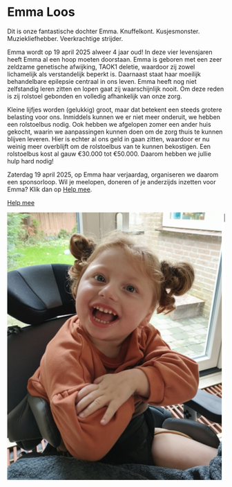 
# Emma Loos

Dit is onze fantastische dochter Emma. Knuffelkont. Kusjesmonster. Muziekliefhebber. Veerkrachtige strijder.

Emma wordt op 19 april 2025 alweer 4 jaar oud! In deze vier levensjaren heeft Emma al een hoop moeten doorstaan. Emma is geboren met een zeer zeldzame genetische afwijking, TAOK1 deletie, waardoor zij zowel lichamelijk als verstandelijk beperkt is. Daarnaast staat haar moeilijk behandelbare epilepsie centraal in ons leven. Emma heeft nog niet zelfstandig leren zitten en lopen gaat zij waarschijnlijk nooit. Om deze reden is zij rolstoel gebonden  en volledig afhankelijk van onze zorg.

Kleine lijfjes worden (gelukkig) groot, maar dat betekent een steeds grotere belasting voor ons. Inmiddels kunnen we er niet meer onderuit, we hebben een rolstoelbus nodig. Ook hebben we afgelopen zomer een ander huis gekocht, waarin we aanpassingen kunnen doen om de zorg thuis te kunnen blijven leveren. Hier is echter al ons geld in gaan zitten, waardoor er nu weinig meer overblijft om de rolstoelbus van te kunnen bekostigen. Een rolstoelbus kost al gauw €30.000 tot €50.000. Daarom hebben we jullie hulp hard nodig!

Zaterdag 19 april 2025, op Emma haar verjaardag, organiseren we daarom een sponsorloop. Wil je meelopen, doneren of je anderzijds inzetten voor Emma? Klik dan op [Help mee](https://www.rabobank.nl/).

<!-- Help mee button -->
<div class="clearfix text-center">
    <a class="btn btn-primary" href="https://www.rabobank.nl/">Help mee</a>
</div>

![Emma](img/emma.png)
